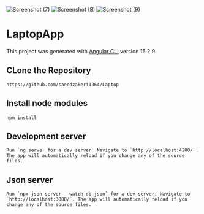 ![Screenshot (7)](https://github.com/saeedzakeri1364/Laptop/assets/103548124/dc1c24eb-4830-4938-8f6f-3d7990daa39b)
![Screenshot (8)](https://github.com/saeedzakeri1364/Laptop/assets/103548124/896b0636-3b31-4b58-9881-d52bafd84e79)
![Screenshot (9)](https://github.com/saeedzakeri1364/Laptop/assets/103548124/85de9704-1e94-4a33-af20-bde037c4dec6)

# LaptopApp

This project was generated with [Angular CLI](https://github.com/angular/angular-cli) version 15.2.9.

## CLone the Repository
```
https://github.com/saeedzakeri1364/Laptop
```

## Install node modules
```
npm install

```

## Development server

```
Run `ng serve` for a dev server. Navigate to `http://localhost:4200/`. The app will automatically reload if you change any of the source files.
```

## Json server

```
Run `npx json-server --watch db.json` for a dev server. Navigate to `http://localhost:3000/`. The app will automatically reload if you change any of the source files.
```


